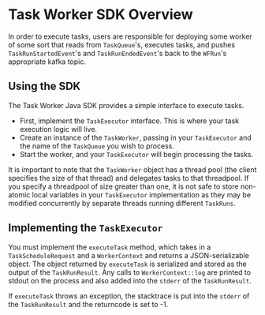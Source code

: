 # Task Worker SDK Overview

In order to execute tasks, users are responsible for deploying some worker of some sort that reads from `TaskQueue`'s, executes tasks, and pushes `TaskRunStartedEvent`'s and `TaskRunEndedEvent`'s back to the `WFRun`'s appropriate kafka topic.

## Using the SDK

The Task Worker Java SDK provides a simple interface to execute tasks.

* First, implement the `TaskExecutor` interface. This is where your task execution logic will live.
* Create an instance of the `TaskWorker`, passing in your `TaskExecutor` and the name of the `TaskQueue` you wish to process.
* Start the worker, and your `TaskExecutor` will begin processing the tasks.

It is important to note that the `TaskWorker` object has a thread pool (the client specifies the size of that thread) and delegates tasks to that threadpool. If you specify a threadpool of size greater than one, it is not safe to store non-atomic local variables in your `TaskExecutor` implementation as they may be modified concurrently by separate threads running different `TaskRuns`.

## Implementing the `TaskExecutor`

You must implement the `executeTask` method, which takes in a `TaskScheduleRequest` and a `WorkerContext` and returns a JSON-serializable object. The object returned by `executeTask` is serialized and stored as the output of the `TaskRunResult`. Any calls to `WorkerContext::log` are printed to stdout on the process and also added into the `stderr` of the `TaskRunResult`.

If `executeTask` throws an exception, the stacktrace is put into the `stderr` of the `TaskRunResult` and the returncode is set to -1.
